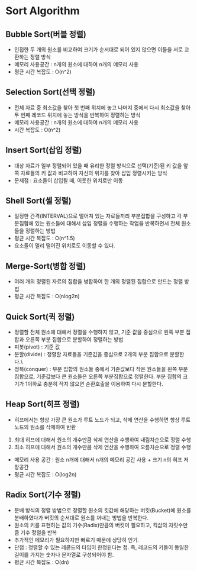 # Sort Algorithm

## Bubble Sort(버블 정렬)
- 인접한 두 개의 원소를 비교하여 크기가 순서대로 되어 있지 않으면 이들을 서로 교환하는 정렬 방식
- 메모리 사용공간 : n개의 원소에 대하여 n개의 메모리 사용
- 평균 시간 복잡도 : O(n^2)

## Selection Sort(선택 정렬)
- 전체 자료 중 최소값을 찾아 첫 번째 위치에 놓고 나머지 중에서 다시 최소값을 찾아 두 번째 레코드 위치에 놓는 방식을 반복하여 정렬하는 방식
- 메모리 사용공간 : n개의 원소에 대하여 n개의 메모리 사용
- 시간 복잡도 : O(n^2)

## Insert Sort(삽입 정렬)
- 대상 자료가 일부 정렬되어 있을 때 유리한 정렬 방식으로 선택(기준)된 키 값을 앞쪽 자료들의 키 값과 비교하여 자신의 위치를 찾아 삽입 정렬시키는 방식
- 문제점 : 요소들이 삽입될 때, 이웃한 위치로만 이동

## Shell Sort(셸 정렬)
- 일정한 간격(INTERVAL)으로 떨어져 있는 자료들끼리 부분집합을 구성하고 각 부분집합에 있는 원소들에 대해서 삽입 정렬을 수행하는 작업을 반복하면서 전체 원소들을 정렬하는 방법
- 평균 시간 복잡도 : O(n^1.5)
- 요소들이 멀리 떨어진 위치로도 이동할 수 있다.

## Merge-Sort(병합 정렬)
- 여러 개의 정렬된 자료의 집합을 병합하여 한 개의 정렬된 집합으로 만드는 정렬 방법
- 평균 시간 복잡도 : O(nlog2n)

## Quick Sort(퀵 정렬)
- 정렬할 전체 원소에 대해서 정렬을 수행하지 않고, 기준 값을 중심으로 왼쪽 부분 집합과 오른쪽 부분 집합으로 분할하여 정렬하는 방법
- 피봇(pivot) : 기준 값
- 분할(divide) : 정렬할 자료들을 기준값을 중심으로 2개의 부분 집합으로 분할한다.\
- 정복(conquer) : 부분 집합의 원소들 중에서 기준값보다 작은 원소들을 왼쪽 부분 집합으로, 기준값보다 큰 원소들은 오른쪽 부분집합으로 정렬한다. 부분 집합의 크기가 1이하로 충분히 작지 않으면 순환호출을 이용하여 다시 분할한다.

## Heap Sort(히프 정렬)
- 히프에서는 항상 가장 큰 원소가 루트 노드가 되고, 삭제 연산을 수행하면 항상 루트 노드의 원소를 삭제하여 반환
 1. 최대 히프에 대해서 원소의 개수만큼 삭제 연산을 수행하여 내림차순으로 정렬 수행
 2. 최소 히프에 대해서 원소의 개수만큼 삭제 연산을 수행하여 오름차순으로 정렬 수행
- 메모리 사용 공간 : 원소 n개에 대해서 n개의 메모리 공간 사용 + 크기 n의 히프 저장공간
- 평균 시간 복잡도 : O(log2n)

## Radix Sort(기수 정렬)
- 분배 방식의 정렬 방법으로 정렬할 원소의 킷값에 해당하는 버킷(Bucket)에 원소를 분배하였다가 버킷의 순서대로 원소를 꺼내는 방법을 반복한다.
- 원소의 키를 표현하는 값의 기수(Radix)만큼의 버킷이 필요하고, 킥삾의 자릿수만큼 기수 정렬을 반복
- 추가적인 메모리가 필요하지만 빠르기 때문에 상당히 인기.
- 단점 : 정렬할 수 있는 레콛드의 타입이 한정된다는 점. 즉, 레코드의 키들이 동일한 길이를 가지는 숫자나 문자열로 구성되어야 함.
- 평균 시간 복잡도 : O(dn)
